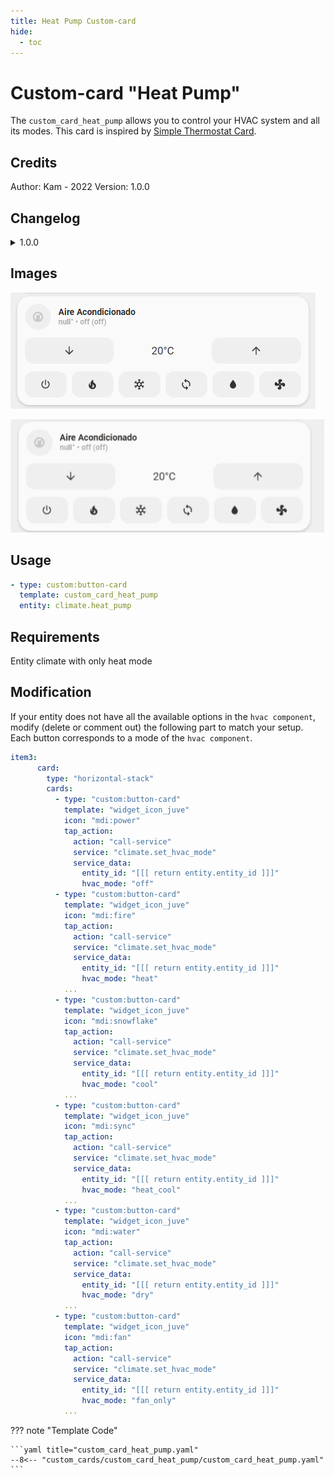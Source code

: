 ```yaml
---
title: Heat Pump Custom-card
hide:
  - toc
---
```


<!-- markdownlint-disable MD046 -->

# Custom-card "Heat Pump"

The `custom_card_heat_pump` allows you to control your HVAC system and all its modes. This card is inspired by [Simple Thermostat Card](https://github.com/nervetattoo/simple-thermostat).

## Credits

Author: Kam - 2022
Version: 1.0.0

## Changelog

<details>
<summary>1.0.0</summary>
Initial release
</details>

## Images

![Heat_pump](Heat_pump.PNG)

![Heat_pump_gif](heat_pump.gif)

## Usage

```yaml
- type: custom:button-card
  template: custom_card_heat_pump
  entity: climate.heat_pump
```

## Requirements

Entity climate with only heat mode

## Modification

If your entity does not have all the available options in the `hvac component`, modify (delete or comment out) the following part to match your setup. Each button corresponds to a mode of the `hvac component`.

```yaml
item3:
      card:
        type: "horizontal-stack"
        cards:
          - type: "custom:button-card"
            template: "widget_icon_juve"
            icon: "mdi:power"
            tap_action:
              action: "call-service"
              service: "climate.set_hvac_mode"
              service_data:
                entity_id: "[[[ return entity.entity_id ]]]"
                hvac_mode: "off"
          - type: "custom:button-card"
            template: "widget_icon_juve"
            icon: "mdi:fire"
            tap_action:
              action: "call-service"
              service: "climate.set_hvac_mode"
              service_data:
                entity_id: "[[[ return entity.entity_id ]]]"
                hvac_mode: "heat"
            ...
          - type: "custom:button-card"
            template: "widget_icon_juve"
            icon: "mdi:snowflake"
            tap_action:
              action: "call-service"
              service: "climate.set_hvac_mode"
              service_data:
                entity_id: "[[[ return entity.entity_id ]]]"
                hvac_mode: "cool"
            ...
          - type: "custom:button-card"
            template: "widget_icon_juve"
            icon: "mdi:sync"
            tap_action:
              action: "call-service"
              service: "climate.set_hvac_mode"
              service_data:
                entity_id: "[[[ return entity.entity_id ]]]"
                hvac_mode: "heat_cool"
            ...
          - type: "custom:button-card"
            template: "widget_icon_juve"
            icon: "mdi:water"
            tap_action:
              action: "call-service"
              service: "climate.set_hvac_mode"
              service_data:
                entity_id: "[[[ return entity.entity_id ]]]"
                hvac_mode: "dry"
            ...
          - type: "custom:button-card"
            template: "widget_icon_juve"
            icon: "mdi:fan"
            tap_action:
              action: "call-service"
              service: "climate.set_hvac_mode"
              service_data:
                entity_id: "[[[ return entity.entity_id ]]]"
                hvac_mode: "fan_only"
            ...
```

??? note "Template Code"

    ```yaml title="custom_card_heat_pump.yaml"
    --8<-- "custom_cards/custom_card_heat_pump/custom_card_heat_pump.yaml"
    ```
